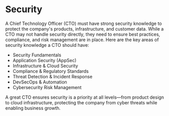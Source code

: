 # Security

A Chief Technology Officer (CTO) must have strong security knowledge to protect the company's products, infrastructure, and customer data. While a CTO may not handle security directly, they need to ensure best practices, compliance, and risk management are in place. Here are the key areas of security knowledge a CTO should have:

- Security Fundamentals
- Application Security (AppSec)
- Infrastructure & Cloud Security
- Compliance & Regulatory Standards
- Threat Detection & Incident Response
- DevSecOps & Automation
- Cybersecurity Risk Management

A great CTO ensures security is a priority at all levels—from product design to cloud infrastructure, protecting the company from cyber threats while enabling business growth.
